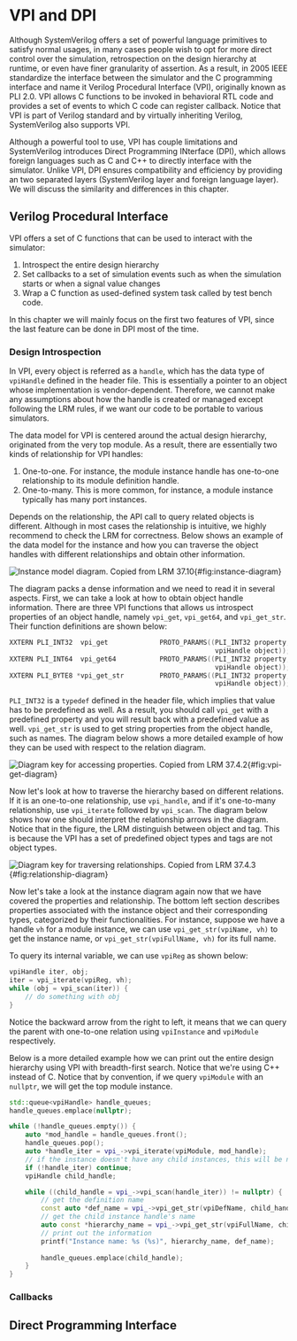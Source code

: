 # VPI and DPI
Although SystemVerilog offers a set of powerful language primitives to satisfy normal usages, in many cases people wish to opt for more direct control over the simulation, retrospection on the design hierarchy at runtime, or even have finer granularity of assertion. As a result, in 2005 IEEE standardize the interface between the simulator and the C programming interface and name it Verilog Procedural Interface (VPI), originally known as PLI 2.0. VPI allows C functions to be invoked in behavioral RTL code and provides a set of events to which C code can register callback. Notice that VPI is part of Verilog standard and by virtually inheriting Verilog, SystemVerilog also supports VPI.

Although a powerful tool to use, VPI has couple limitations and SystemVerilog introduces Direct Programming INterface (DPI), which allows foreign languages such as C and C++ to directly interface with the simulator. Unlike VPI, DPI ensures compatibility and efficiency by providing an two separated layers (SystemVerilog layer and foreign language layer). We will discuss the similarity and differences in this chapter.


## Verilog Procedural Interface
VPI offers a set of C functions that can be used to interact with the simulator:

1. Introspect the entire design hierarchy
2. Set callbacks to a set of simulation events such as when the simulation starts or when a signal value changes
3. Wrap a C function as used-defined system task called by test bench code.

In this chapter we will mainly focus on the first two features of VPI, since the last feature can be done in DPI most of the time.


### Design Introspection
In VPI, every object is referred as a `handle`, which has the data type of `vpiHandle` defined in the header file. This is essentially a pointer to an object whose implementation is vendor-dependent. Therefore, we cannot make any assumptions about how the handle is created or managed except following the LRM rules, if we want our code to be portable to various simulators.

The data model for VPI is centered around the actual design hierarchy, originated from the very top module. As a result, there are essentially two kinds of relationship for VPI handles:

1. One-to-one. For instance, the module instance handle has one-to-one relationship to its module definition handle.
2. One-to-many. This is more common, for instance, a module instance typically has many port instances.

Depends on the relationship, the API call to query related objects is different. Although in most cases the relationship is intuitive, we highly recommend to check the LRM for correctness. Below shows an example of the data model for the instance and how you can traverse the object handles with different relationships and obtain other information.


![Instance model diagram. Copied from LRM 37.10](images/09/instance-diagram.svg){#fig:instance-diagram}

The diagram packs a dense information and we need to read it in several aspects. First, we can take a look at how to obtain object handle information. There are three VPI functions that allows us introspect properties of an object handle, namely `vpi_get`, `vpi_get64`, and `vpi_get_str`. Their function definitions are shown below:


```C
XXTERN PLI_INT32  vpi_get             PROTO_PARAMS((PLI_INT32 property,
                                                    vpiHandle object));
XXTERN PLI_INT64  vpi_get64           PROTO_PARAMS((PLI_INT32 property,
                                                    vpiHandle object));
XXTERN PLI_BYTE8 *vpi_get_str         PROTO_PARAMS((PLI_INT32 property,
                                                    vpiHandle object));
```

`PLI_INT32` is a `typedef` defined in the header file, which implies that value has to be predefined as well. As a result, you should call `vpi_get` with a predefined property and you will result back with a predefined value as well. `vpi_get_str` is used to get string properties from the object handle, such as names. The diagram below shows a more detailed example of how they can be used with respect to the relation diagram.

![Diagram key for accessing properties. Copied from LRM 37.4.2](images/09/vpi-get-diagram.svg){#fig:vpi-get-diagram}

Now let's look at how to traverse the hierarchy based on different relations. If it is an one-to-one relationship, use `vpi_handle`, and if it's one-to-many relationship, use `vpi_iterate` followed by `vpi_scan`. The diagram below shows how one should interpret the relationship arrows in the diagram. Notice that in the figure, the LRM distinguish between object and tag. This is because the VPI has a set of predefined object types and tags are not object types.

![Diagram key for traversing relationships. Copied from LRM 37.4.3](images/09/relationship-diagram.svg){#fig:relationship-diagram}

Now let's take a look at the instance diagram again now that we have covered the properties and relationship. The bottom left section describes properties associated with the instance object and their corresponding types, categorized by their functionalities. For instance, suppose we have a handle `vh` for a module instance, we can use `vpi_get_str(vpiName, vh)` to get the instance name, or `vpi_get_str(vpiFullName, vh)` for its full name.

To query its internal variable, we can use `vpiReg` as shown below:

```C
vpiHandle iter, obj;
iter = vpi_iterate(vpiReg, vh);
while (obj = vpi_scan(iter)) {
    // do something with obj
}
```

Notice the backward arrow from the right to left, it means that we can query the parent with one-to-one relation using `vpiInstance` and `vpiModule` respectively.

Below is a more detailed example how we can print out the entire design hierarchy using VPI with breadth-first search. Notice that we're using C++ instead of C. Notice that by convention, if we query `vpiModule` with an `nullptr`, we will get the top module instance.

```C++
std::queue<vpiHandle> handle_queues;
handle_queues.emplace(nullptr);

while (!handle_queues.empty()) {
    auto *mod_handle = handle_queues.front();
    handle_queues.pop();
    auto *handle_iter = vpi_->vpi_iterate(vpiModule, mod_handle);
    // if the instance doesn't have any child instances, this will be nullptr
    if (!handle_iter) continue;
    vpiHandle child_handle;

    while ((child_handle = vpi_->vpi_scan(handle_iter)) != nullptr) {
        // get the definition name
        const auto *def_name = vpi_->vpi_get_str(vpiDefName, child_handle);
        // get the child instance handle's name
        auto const *hierarchy_name = vpi_->vpi_get_str(vpiFullName, child_handle);
        // print out the information
        printf("Instance name: %s (%s)", hierarchy_name, def_name);
        
        handle_queues.emplace(child_handle);
    }
}
```

### Callbacks


## Direct Programming Interface

